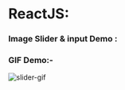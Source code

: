 # ReactJS:
### Image Slider & input Demo : 

### GIF Demo:-

![slider-gif](image-slider/documentation/Slider.gif)
